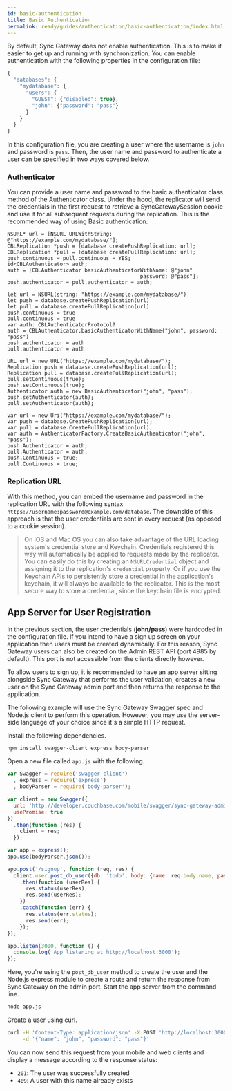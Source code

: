 ```yaml
---
id: basic-authentication
title: Basic Authentication
permalink: ready/guides/authentication/basic-authentication/index.html
---
```


By default, Sync Gateway does not enable authentication. This is to make it easier to get up and running with synchronization. You can enable authentication with the following properties in the configuration file:

```javascript
{
  "databases": {
    "mydatabase": {
      "users": {
        "GUEST": {"disabled": true},
        "john": {"password": "pass"}
      }
    }
  }
}
```

In this configuration file, you are creating a user where the username is `john` and password is `pass`. Then, the user name and password to authenticate a user can be specified in two ways covered below.

### Authenticator

You can provide a user name and password to the basic authenticator class method of the Authenticator class. Under the hood, the replicator will send the credentials in the first request to retrieve a SyncGatewaySession cookie and use it for all subsequent requests during the replication. This is the recommended way of using Basic authentication.

<div class="tabs"></div>

```objective-c+
NSURL* url = [NSURL URLWithString: @"https://example.com/mydatabase/"];
CBLReplication *push = [database createPushReplication: url];
CBLReplication *pull = [database createPullReplication: url];
push.continuous = pull.continuous = YES;
id<CBLAuthenticator> auth;
auth = [CBLAuthenticator basicAuthenticatorWithName: @"john"
                                           password: @"pass"];
push.authenticator = pull.authenticator = auth;
```

```swift+
let url = NSURL(string: "https://example.com/mydatabase/")
let push = database.createPushReplication(url)
let pull = database.createPullReplication(url)
push.continuous = true
pull.continuous = true
var auth: CBLAuthenticatorProtocol?
auth = CBLAuthenticator.basicAuthenticatorWithName("john", password: "pass")
push.authenticator = auth
pull.authenticator = auth
```

```java+
URL url = new URL("https://example.com/mydatabase/");
Replication push = database.createPushReplication(url);
Replication pull = database.createPullReplication(url);
pull.setContinuous(true);
push.setContinuous(true);
Authenticator auth = new BasicAuthenticator("john", "pass");
push.setAuthenticator(auth);
pull.setAuthenticator(auth);
```

```c+
var url = new Uri("https://example.com/mydatabase/");
var push = database.CreatePushReplication(url);
var pull = database.CreatePullReplication(url);
var auth = AuthenticatorFactory.CreateBasicAuthenticator("john", "pass");
push.Authenticator = auth;
pull.Authenticator = auth;
push.Continuous = true;
pull.Continuous = true;
```

### Replication URL

With this method, you can embed the username and password in the replication URL with the following syntax `https://username:password@example.com/database`. The downside of this approach is that the user credentials are sent in every request (as opposed to a cookie session).

> On iOS and Mac OS you can also take advantage of the URL loading system's credential store and Keychain. Credentials registered this way will automatically be applied to requests made by the replicator. You can easily do this by creating an `NSURLCredential` object and assigning it to the replication's `credential` property. Or if you use the Keychain APIs to persistently store a credential in the application's keychain, it will always be available to the replicator. This is the most secure way to store a credential, since the keychain file is encrypted.

## App Server for User Registration

In the previous section, the user credentials (**john/pass**) were hardcoded in the configuration file. If you intend to have a sign up screen on your application then users must be created dynamically. For this reason, Sync Gateway users can also be created on the Admin REST API (port 4985 by default). This port is not accessible from the clients directly however.

To allow users to sign up, it is recommended to have an app server sitting alongside Sync Gateway that performs the user validation, creates a new user on the Sync Gateway admin port and then returns the response to the application.

The following example will use the Sync Gateway Swagger spec and Node.js client to perform this operation. However, you may use the server-side language of your choice since it's a simple HTTP request.

Install the following dependencies.

```bash
npm install swagger-client express body-parser
```

Open a new file called `app.js` with the following.

```javascript
var Swagger = require('swagger-client')
  , express = require('express')
  , bodyParser = require('body-parser');

var client = new Swagger({
  url: 'http://developer.couchbase.com/mobile/swagger/sync-gateway-admin/spec.json',
  usePromise: true
})
  .then(function (res) {
    client = res;
  });

var app = express();
app.use(bodyParser.json());

app.post('/signup', function (req, res) {
  client.user.post_db_user({db: 'todo', body: {name: req.body.name, password: req.body.password}})
    .then(function (userRes) {
      res.status(userRes);
      res.send(userRes);
    })
    .catch(function (err) {
      res.status(err.status);
      res.send(err);
    });
});

app.listen(3000, function () {
  console.log('App listening at http://localhost:3000');
});
```

Here, you're using the `post_db_user` method to create the user and the Node.js express module to create a route and return the response from Sync Gateway on the admin port. Start the app server from the command line.

```bash
node app.js
```

Create a user using curl.

```bash
curl -H 'Content-Type: application/json' -X POST 'http://localhost:3000/signup' \
     -d '{"name": "john", "password": "pass"}'
```

You can now send this request from your mobile and web clients and display a message according to the response status:

- `201`: The user was successfully created
- `409`: A user with this name already exists